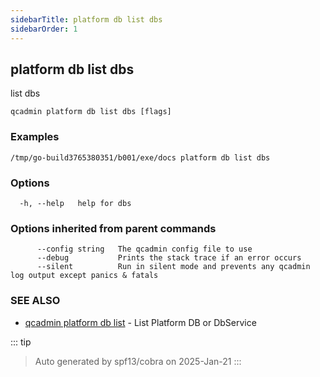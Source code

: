 ```yaml
---
sidebarTitle: platform db list dbs
sidebarOrder: 1
---
```


## platform db list dbs

list dbs

```
qcadmin platform db list dbs [flags]
```

### Examples

```
/tmp/go-build3765380351/b001/exe/docs platform db list dbs
```

### Options

```
  -h, --help   help for dbs
```

### Options inherited from parent commands

```
      --config string   The qcadmin config file to use
      --debug           Prints the stack trace if an error occurs
      --silent          Run in silent mode and prevents any qcadmin log output except panics & fatals
```

### SEE ALSO

* [qcadmin platform db list](platform_db_list.md)	 - List Platform DB or DbService

::: tip
>Auto generated by spf13/cobra on 2025-Jan-21
:::